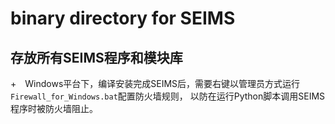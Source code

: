# binary directory for SEIMS
## 存放所有SEIMS程序和模块库


+　Windows平台下，编译安装完成SEIMS后，需要右键以管理员方式运行`Firewall_for_Windows.bat`配置防火墙规则，
以防在运行Python脚本调用SEIMS程序时被防火墙阻止。